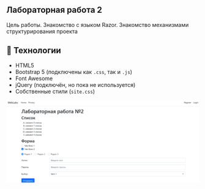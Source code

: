 ## Лабораторная работа 2
Цель работы.
Знакомство с языком Razor. Знакомство механизмами
структурирования проекта

## 🔧 Технологии

- HTML5
- Bootstrap 5 (подключены как `.css`, так и `.js`)
- Font Awesome
- jQuery (подключён, но пока не используется)
- Собственные стили (`site.css`)

![Лабораторная работа 2](images/lab2.png)